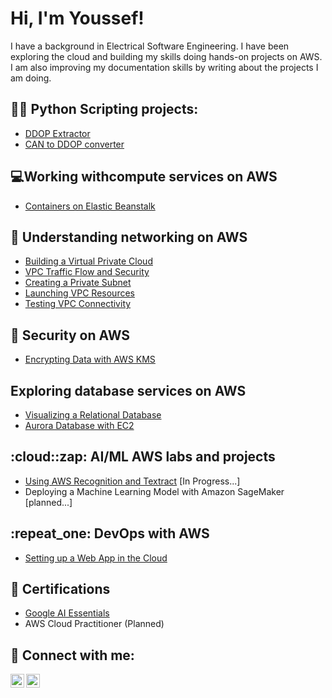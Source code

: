 <h1>Hi, I'm Youssef! <br/></h1>
I have a background in Electrical Software Engineering. I have been exploring the cloud and building my skills doing hands-on
projects on AWS. I am also improving my documentation skills by writing about the projects I am doing. 

<h2>👨‍💻 Python Scripting projects:</h2>

- [DDOP Extractor](https://github.com/Stivan1999/python_project_1)
- [CAN to DDOP converter](https://github.com/Stivan1999/python_project_2) <b><i></b></i>

<h2>💻Working withcompute services on AWS</h2>

- [Containers on Elastic Beanstalk]()

<h2>🚕 Understanding networking on AWS</h2>

- [Building a Virtual Private Cloud](https://learn.nextwork.org/portfolio/documents/sXC47lI8Zdeq2MSUYffS)
- [VPC Traffic Flow and Security](https://github.com/Stivan1999/VPC-Flow-Traffic-and-Security/blob/main/README.md)
- [Creating a Private Subnet](https://github.com/Stivan1999/AWS-Private-Subnet/blob/main/README.md)
- [Launching VPC Resources](https://github.com/Stivan1999/launching-vpc-resources/tree/main)
- [Testing VPC Connectivity](https://github.com/Stivan1999/Testing-VPC-Connectivity/tree/main)


<h2>🔐 Security on AWS</h2>

- [Encrypting Data with AWS KMS](https://github.com/Stivan1999/encrypting-data-with-aws-kms/tree/main)


<h2> Exploring database services on AWS</h2>

- [Visualizing a Relational Database](https://github.com/Stivan1999/Visualize-a-Relational-Database)
- [Aurora Database with EC2]()
  
<h2>:cloud::zap: AI/ML AWS labs and projects</h2>

- [Using AWS Recognition and Textract](https://github.com/Stivan1999/AWS-Machine-Learning-Services/blob/main/README.md) [In Progress...]
- Deploying a Machine Learning Model with Amazon SageMaker [planned...]

<h2>:repeat_one: DevOps with AWS</h2>

- [Setting up a Web App in the Cloud](https://learn.nextwork.org/portfolio/documents/UScSejfKLiBLGtK2L3kk)

<h2>📝 Certifications</h2>

- [Google AI Essentials](https://www.credly.com/badges/7321607a-fa5e-4a4b-aafe-93c76f67a0b8/public_url)
- AWS Cloud Practitioner (Planned)

<h2> 🤳 Connect with me:</h2>

[<img align="left" alt="Youssef | LinkedIn" width="22px" src="https://cdn.jsdelivr.net/npm/simple-icons@v3/icons/linkedin.svg" />][linkedin]
[<img align="left" alt="Youssef | Instagram" width="22px" src="https://cdn.jsdelivr.net/npm/simple-icons@v3/icons/instagram.svg" />][instagram]

[instagram]: https://www.instagram.com/youssef_stivan/
[linkedin]: https://www.linkedin.com/in/youssef-stivan
